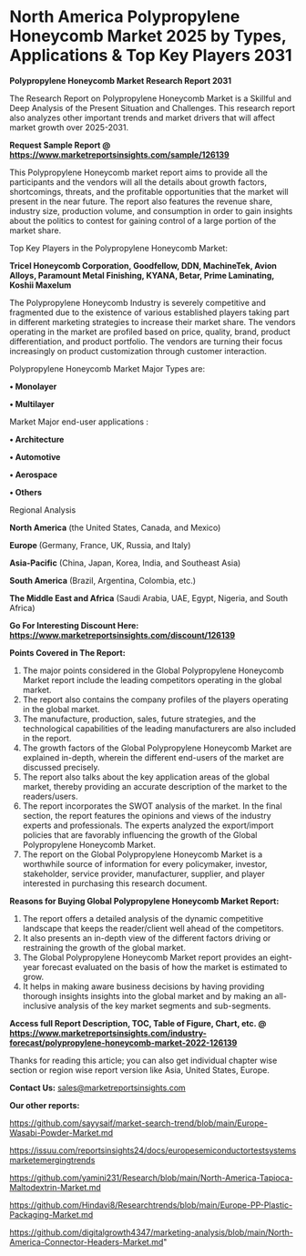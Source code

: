 # North America Polypropylene Honeycomb Market 2025 by Types, Applications & Top Key Players 2031

<strong>Polypropylene Honeycomb Market Research Report 2031</strong>

The Research Report on Polypropylene Honeycomb Market is a Skillful and Deep Analysis of the Present Situation and Challenges. This research report also analyzes other important trends and market drivers that will affect market growth over 2025-2031.

<strong>Request Sample Report @ <a href=https://www.marketreportsinsights.com/sample/126139>https://www.marketreportsinsights.com/sample/126139</a></strong>

This Polypropylene Honeycomb market report aims to provide all the participants and the vendors will all the details about growth factors, shortcomings, threats, and the profitable opportunities that the market will present in the near future. The report also features the revenue share, industry size, production volume, and consumption in order to gain insights about the politics to contest for gaining control of a large portion of the market share.

Top Key Players in the Polypropylene Honeycomb Market:

<strong>Tricel Honeycomb Corporation, Goodfellow, DDN, MachineTek, Avion Alloys, Paramount Metal Finishing, KYANA, Betar, Prime Laminating, Koshii Maxelum</strong>

The Polypropylene Honeycomb Industry is severely competitive and fragmented due to the existence of various established players taking part in different marketing strategies to increase their market share. The vendors operating in the market are profiled based on price, quality, brand, product differentiation, and product portfolio. The vendors are turning their focus increasingly on product customization through customer interaction.

Polypropylene Honeycomb Market Major Types are:

<strong>• Monolayer

• Multilayer</strong>

Market Major end-user applications :

<strong>• Architecture

• Automotive

• Aerospace

• Others</strong>

Regional Analysis

</u><strong><b>North America</b></strong> (the United States, Canada, and Mexico)

<strong><b>Europe </b></strong>(Germany, France, UK, Russia, and Italy)

<strong><b>Asia-Pacific</b></strong> (China, Japan, Korea, India, and Southeast Asia)

<strong><b>South America</b></strong> (Brazil, Argentina, Colombia, etc.)

<strong><b>The Middle East and Africa</b></strong> (Saudi Arabia, UAE, Egypt, Nigeria, and South Africa)

<strong>Go For Interesting Discount Here: <a href=https://www.marketreportsinsights.com/discount/126139>https://www.marketreportsinsights.com/discount/126139</a></strong>

<strong>Points Covered in The Report:</strong>
<ol>
  <li>The major points considered in the Global Polypropylene Honeycomb Market report include the leading competitors operating in the global market.</li>
  <li>The report also contains the company profiles of the players operating in the global market.</li>
  <li>The manufacture, production, sales, future strategies, and the technological capabilities of the leading manufacturers are also included in the report.</li>
  <li>The growth factors of the Global Polypropylene Honeycomb Market are explained in-depth, wherein the different end-users of the market are discussed precisely.</li>
  <li>The report also talks about the key application areas of the global market, thereby providing an accurate description of the market to the readers/users.</li>
  <li>The report incorporates the SWOT analysis of the market. In the final section, the report features the opinions and views of the industry experts and professionals. The experts analyzed the export/import policies that are favorably influencing the growth of the Global Polypropylene Honeycomb Market.</li>
  <li>The report on the Global Polypropylene Honeycomb Market is a worthwhile source of information for every policymaker, investor, stakeholder, service provider, manufacturer, supplier, and player interested in purchasing this research document.</li>
</ol>
<strong>Reasons for Buying Global Polypropylene Honeycomb Market Report:</strong>

<ol>
  <li>The report offers a detailed analysis of the dynamic competitive landscape that keeps the reader/client well ahead of the competitors.</li>
  <li>It also presents an in-depth view of the different factors driving or restraining the growth of the global market.</li>
  <li>The Global Polypropylene Honeycomb Market report provides an eight-year forecast evaluated on the basis of how the market is estimated to grow.</li>
  <li>It helps in making aware business decisions by having providing thorough insights insights into the global market and by making an all-inclusive analysis of the key market segments and sub-segments.</li>
</ol>
<strong>Access full Report Description, TOC, Table of Figure, Chart, etc. @ <a href=https://www.marketreportsinsights.com/industry-forecast/polypropylene-honeycomb-market-2022-126139>https://www.marketreportsinsights.com/industry-forecast/polypropylene-honeycomb-market-2022-126139</a></strong>


Thanks for reading this article; you can also get individual chapter wise section or region wise report version like Asia, United States, Europe.

<strong>Contact Us:</strong>
sales@marketreportsinsights.com

<strong>Our other reports:</strong>

<a href=https://github.com/sayysaif/market-search-trend/blob/main/Europe-Wasabi-Powder-Market.md>https://github.com/sayysaif/market-search-trend/blob/main/Europe-Wasabi-Powder-Market.md</a>

<a href=https://issuu.com/reportsinsights24/docs/europesemiconductortestsystemsmarketemergingtrends>https://issuu.com/reportsinsights24/docs/europesemiconductortestsystemsmarketemergingtrends</a>

<a href=https://github.com/yamini231/Research/blob/main/North-America-Tapioca-Maltodextrin-Market.md>https://github.com/yamini231/Research/blob/main/North-America-Tapioca-Maltodextrin-Market.md</a>

<a href=https://github.com/Hindavi8/Researchtrends/blob/main/Europe-PP-Plastic-Packaging-Market.md>https://github.com/Hindavi8/Researchtrends/blob/main/Europe-PP-Plastic-Packaging-Market.md</a>

<a href=https://github.com/digitalgrowth4347/marketing-analysis/blob/main/North-America-Connector-Headers-Market.md>https://github.com/digitalgrowth4347/marketing-analysis/blob/main/North-America-Connector-Headers-Market.md</a>"
